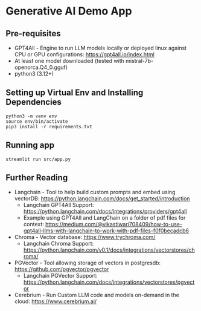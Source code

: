 # Generative AI Demo App

## Pre-requisites
* GPT4All - Engine to run LLM models locally or deployed linux against CPU or GPU configurations: https://gpt4all.io/index.html
* At least one model downloaded (tested with mistral-7b-openorca.Q4_0.gguf)
* python3 (3.12+)

## Setting up Virtual Env and Installing Dependencies
```
python3 -m venv env
source env/bin/activate
pip3 install -r requirements.txt
```

## Running app
```
streamlit run src/app.py
```

## Further Reading

* Langchain - Tool to help build custom prompts and embed using vectorDB: https://python.langchain.com/docs/get_started/introduction
    * Langchain GPT4All Support: https://python.langchain.com/docs/integrations/providers/gpt4all
    * Example using GPT4All and LangChain on a folder of pdf files for context: https://medium.com/@vikastiwari708409/how-to-use-gpt4all-llms-with-langchain-to-work-with-pdf-files-f0f0becadcb6
 * Chroma - Vector database: https://www.trychroma.com/
   * Langchain Chroma Support: https://python.langchain.com/v0.1/docs/integrations/vectorstores/chroma/ 
 * PGVector - Tool allowing storage of vectors in postgresdb: https://github.com/pgvector/pgvector
    * Langchain PGVector Support: https://python.langchain.com/docs/integrations/vectorstores/pgvector
 * Cerebrium - Run Custom LLM code and models on-demand in the cloud: https://www.cerebrium.ai/

